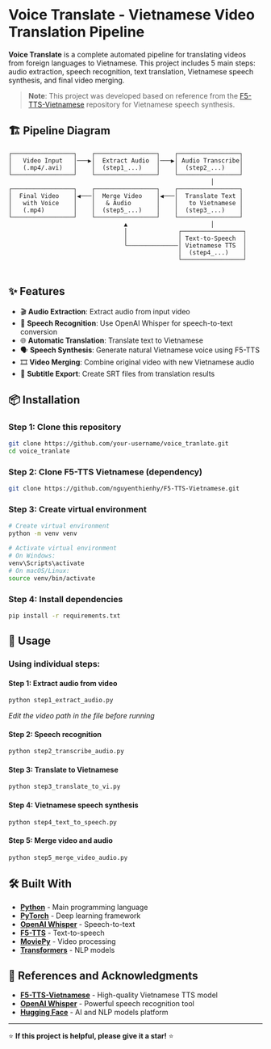 # Voice Translate - Vietnamese Video Translation Pipeline

**Voice Translate** is a complete automated pipeline for translating videos from foreign languages to Vietnamese. This project includes 5 main steps: audio extraction, speech recognition, text translation, Vietnamese speech synthesis, and final video merging.

> **Note**: This project was developed based on reference from the [F5-TTS-Vietnamese](https://github.com/nguyenthienhy/F5-TTS-Vietnamese.git) repository for Vietnamese speech synthesis.

## 🏗️ Pipeline Diagram

```
┌─────────────────┐    ┌─────────────────┐    ┌─────────────────┐
│   Video Input   │───▶│  Extract Audio  │───▶│ Audio Transcribe│
│   (.mp4/.avi)   │    │  (step1_...)    │    │  (step2_...)    │
└─────────────────┘    └─────────────────┘    └─────────────────┘
                                                        │
┌─────────────────┐    ┌─────────────────┐    ┌─────────────────┐
│  Final Video    │◀───│  Merge Video    │◀───│  Translate Text │
│   with Voice    │    │   & Audio       │    │   to Vietnamese │
│   (.mp4)        │    │  (step5_...)    │    │  (step3_...)    │
└─────────────────┘    └─────────────────┘    └─────────────────┘
                                ▲                       │
                                │              ┌─────────────────┐
                                │              │ Text-to-Speech  │
                                └──────────────│ Vietnamese TTS  │
                                               │  (step4_...)    │
                                               └─────────────────┘
                              
```

## ✨ Features

- 🎬 **Audio Extraction**: Extract audio from input video
- 🎤 **Speech Recognition**: Use OpenAI Whisper for speech-to-text conversion
- 🌐 **Automatic Translation**: Translate text to Vietnamese
- 🗣️ **Speech Synthesis**: Generate natural Vietnamese voice using F5-TTS
- 🎞️ **Video Merging**: Combine original video with new Vietnamese audio
- 📝 **Subtitle Export**: Create SRT files from translation results

## 📦 Installation

### Step 1: Clone this repository

```bash
git clone https://github.com/your-username/voice_tranlate.git
cd voice_tranlate
```

### Step 2: Clone F5-TTS Vietnamese (dependency)

```bash
git clone https://github.com/nguyenthienhy/F5-TTS-Vietnamese.git
```

### Step 3: Create virtual environment

```bash
# Create virtual environment
python -m venv venv

# Activate virtual environment
# On Windows:
venv\Scripts\activate
# On macOS/Linux:
source venv/bin/activate
```

### Step 4: Install dependencies

```bash
pip install -r requirements.txt
```

## 🚀 Usage

### Using individual steps:

#### Step 1: Extract audio from video

```bash
python step1_extract_audio.py
```

*Edit the video path in the file before running*

#### Step 2: Speech recognition

```bash
python step2_transcribe_audio.py
```

#### Step 3: Translate to Vietnamese

```bash
python step3_translate_to_vi.py
```

#### Step 4: Vietnamese speech synthesis

```bash
python step4_text_to_speech.py
```

#### Step 5: Merge video and audio

```bash
python step5_merge_video_audio.py
```

## 🛠️ Built With

- **[Python](https://www.python.org/)** - Main programming language
- **[PyTorch](https://pytorch.org/)** - Deep learning framework
- **[OpenAI Whisper](https://github.com/openai/whisper)** - Speech-to-text
- **[F5-TTS](https://github.com/SWivid/F5-TTS)** - Text-to-speech
- **[MoviePy](https://zulko.github.io/moviepy/)** - Video processing
- **[Transformers](https://huggingface.co/transformers/)** - NLP models

## 🙏 References and Acknowledgments

- **[F5-TTS-Vietnamese](https://github.com/nguyenthienhy/F5-TTS-Vietnamese.git)** - High-quality Vietnamese TTS model
- **[OpenAI Whisper](https://github.com/openai/whisper)** - Powerful speech recognition tool
- **[Hugging Face](https://huggingface.co/)** - AI and NLP models platform

---

⭐ **If this project is helpful, please give it a star!** ⭐
